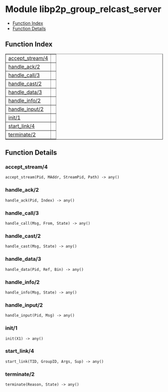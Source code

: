 

# Module libp2p_group_relcast_server #
* [Function Index](#index)
* [Function Details](#functions)

<a name="index"></a>

## Function Index ##


<table width="100%" border="1" cellspacing="0" cellpadding="2" summary="function index"><tr><td valign="top"><a href="#accept_stream-4">accept_stream/4</a></td><td></td></tr><tr><td valign="top"><a href="#handle_ack-2">handle_ack/2</a></td><td></td></tr><tr><td valign="top"><a href="#handle_call-3">handle_call/3</a></td><td></td></tr><tr><td valign="top"><a href="#handle_cast-2">handle_cast/2</a></td><td></td></tr><tr><td valign="top"><a href="#handle_data-3">handle_data/3</a></td><td></td></tr><tr><td valign="top"><a href="#handle_info-2">handle_info/2</a></td><td></td></tr><tr><td valign="top"><a href="#handle_input-2">handle_input/2</a></td><td></td></tr><tr><td valign="top"><a href="#init-1">init/1</a></td><td></td></tr><tr><td valign="top"><a href="#start_link-4">start_link/4</a></td><td></td></tr><tr><td valign="top"><a href="#terminate-2">terminate/2</a></td><td></td></tr></table>


<a name="functions"></a>

## Function Details ##

<a name="accept_stream-4"></a>

### accept_stream/4 ###

`accept_stream(Pid, MAddr, StreamPid, Path) -> any()`

<a name="handle_ack-2"></a>

### handle_ack/2 ###

`handle_ack(Pid, Index) -> any()`

<a name="handle_call-3"></a>

### handle_call/3 ###

`handle_call(Msg, From, State) -> any()`

<a name="handle_cast-2"></a>

### handle_cast/2 ###

`handle_cast(Msg, State) -> any()`

<a name="handle_data-3"></a>

### handle_data/3 ###

`handle_data(Pid, Ref, Bin) -> any()`

<a name="handle_info-2"></a>

### handle_info/2 ###

`handle_info(Msg, State) -> any()`

<a name="handle_input-2"></a>

### handle_input/2 ###

`handle_input(Pid, Msg) -> any()`

<a name="init-1"></a>

### init/1 ###

`init(X1) -> any()`

<a name="start_link-4"></a>

### start_link/4 ###

`start_link(TID, GroupID, Args, Sup) -> any()`

<a name="terminate-2"></a>

### terminate/2 ###

`terminate(Reason, State) -> any()`

